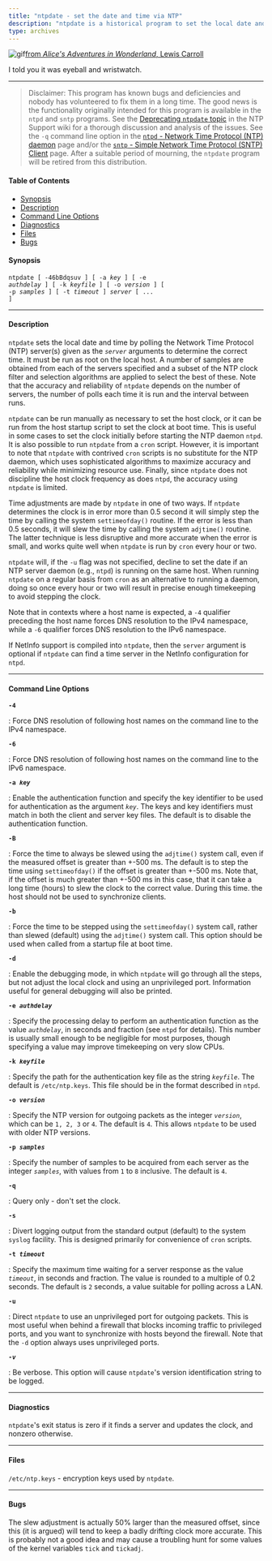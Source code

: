 ```yaml
---
title: "ntpdate - set the date and time via NTP"
description: "ntpdate is a historical program to set the local date and time by polling NTP servers. It has been replaced by the ntpd -q option."
type: archives
---
```


![gif](/documentation/pic/rabbit.gif)[from _Alice's Adventures in Wonderland_, Lewis Carroll](/reflib/pictures/)

I told you it was eyeball and wristwatch.

* * *

> Disclaimer: This program has known bugs and deficiencies and nobody has volunteered to fix them in a long time. The good news is the functionality originally intended for this program is available in the <code>ntpd</code> and <code>sntp</code> programs. See the [Deprecating <code>ntpdate</code> topic](https://support.ntp.org/bin/view/Dev/DeprecatingNtpdate) in the NTP Support wiki for a thorough discussion and analysis of the issues. See the <code>-q</code> command line option in the [<code>ntpd</code> - Network Time Protocol (NTP) daemon](/documentation/4.2.8-series/ntpd/) page and/or the [<code>sntp</code> - Simple Network Time Protocol (SNTP) Client](/documentation/4.2.8-series/sntp/) page. After a suitable period of mourning, the <code>ntpdate</code> program will be retired from this distribution.

#### Table of Contents

* [Synopsis](/documentation/4.2.8-series/ntpdate/#synopsis)
* [Description](/documentation/4.2.8-series/ntpdate/#description)
* [Command Line Options](/documentation/4.2.8-series/ntpdate/#command-line-options)
* [Diagnostics](/documentation/4.2.8-series/ntpdate/#diagnostics)
* [Files](/documentation/4.2.8-series/ntpdate/#files)
* [Bugs](/documentation/4.2.8-series/ntpdate/#bugs)

#### Synopsis

<code>ntpdate [ -46bBdqsuv ] [ -a _key_ ] [ -e _authdelay_ ] [ -k _keyfile_ ] [ -o _version_ ] [ -p _samples_ ] [ -t _timeout_ ] _server_ [ ... ]</code>

* * *

#### Description

<code>ntpdate</code> sets the local date and time by polling the Network Time Protocol (NTP) server(s) given as the <code>_server_</code> arguments to determine the correct time. It must be run as root on the local host. A number of samples are obtained from each of the servers specified and a subset of the NTP clock filter and selection algorithms are applied to select the best of these. Note that the accuracy and reliability of <code>ntpdate</code> depends on the number of servers, the number of polls each time it is run and the interval between runs.

<code>ntpdate</code> can be run manually as necessary to set the host clock, or it can be run from the host startup script to set the clock at boot time. This is useful in some cases to set the clock initially before starting the NTP daemon <code>ntpd</code>. It is also possible to run <code>ntpdate</code> from a <code>cron</code> script. However, it is important to note that <code>ntpdate</code> with contrived <code>cron</code> scripts is no substitute for the NTP daemon, which uses sophisticated algorithms to maximize accuracy and reliability while minimizing resource use. Finally, since <code>ntpdate</code> does not discipline the host clock frequency as does <code>ntpd</code>, the accuracy using <code>ntpdate</code> is limited.

Time adjustments are made by <code>ntpdate</code> in one of two ways. If <code>ntpdate</code> determines the clock is in error more than 0.5 second it will simply step the time by calling the system <code>settimeofday()</code> routine. If the error is less than 0.5 seconds, it will slew the time by calling the system <code>adjtime()</code> routine. The latter technique is less disruptive and more accurate when the error is small, and works quite well when <code>ntpdate</code> is run by <code>cron</code> every hour or two.

<code>ntpdate</code> will, if the <code>-u</code> flag was not specified, decline to set the date if an NTP server daemon (e.g., <code>ntpd</code>) is running on the same host. When running <code>ntpdate</code> on a regular basis from <code>cron</code> as an alternative to running a daemon, doing so once every hour or two will result in precise enough timekeeping to avoid stepping the clock.

Note that in contexts where a host name is expected, a <code>-4</code> qualifier preceding the host name forces DNS resolution to the IPv4 namespace, while a <code>-6</code> qualifier forces DNS resolution to the IPv6 namespace.

If NetInfo support is compiled into <code>ntpdate</code>, then the <code>server</code> argument is optional if <code>ntpdate</code> can find a time server in the NetInfo configuration for <code>ntpd</code>.

* * *

#### Command Line Options

<code>**-4**</code>

: Force DNS resolution of following host names on the command line to the IPv4 namespace.

<code>**-6**</code>

: Force DNS resolution of following host names on the command line to the IPv6 namespace.

<code>**-a _key_**</code>

: Enable the authentication function and specify the key identifier to be used for authentication as the argument <code>_key_</code>. The keys and key identifiers must match in both the client and server key files. The default is to disable the authentication function.

<code>**-B**</code>

: Force the time to always be slewed using the <code>adjtime()</code> system call, even if the measured offset is greater than +-500 ms. The default is to step the time using <code>settimeofday()</code> if the offset is greater than +-500 ms. Note that, if the offset is much greater than +-500 ms in this case, that it can take a long time (hours) to slew the clock to the correct value. During this time. the host should not be used to synchronize clients.

<code>**-b**</code>

: Force the time to be stepped using the <code>settimeofday()</code> system call, rather than slewed (default) using the <code>adjtime()</code> system call. This option should be used when called from a startup file at boot time.

<code>**-d**</code>

: Enable the debugging mode, in which <code>ntpdate</code> will go through all the steps, but not adjust the local clock and using an unprivileged port. Information useful for general debugging will also be printed.

<code>**-e _authdelay_**</code>

: Specify the processing delay to perform an authentication function as the value <code>_authdelay_</code>, in seconds and fraction (see <code>ntpd</code> for details). This number is usually small enough to be negligible for most purposes, though specifying a value may improve timekeeping on very slow CPUs.

<code>**-k _keyfile_**</code>

: Specify the path for the authentication key file as the string <code>_keyfile_</code>. The default is <code>/etc/ntp.keys</code>. This file should be in the format described in <code>ntpd</code>.

<code>**-o _version_**</code>

: Specify the NTP version for outgoing packets as the integer <code>_version_</code>, which can be <code>1, 2, 3</code> or <code>4</code>. The default is <code>4</code>. This allows <code>ntpdate</code> to be used with older NTP versions.

<code>**-p _samples_**</code>

: Specify the number of samples to be acquired from each server as the integer <code>_samples_</code>, with values from <code>1</code> to <code>8</code> inclusive. The default is <code>4</code>.

<code>**-q**</code>

: Query only - don't set the clock.

<code>**-s**</code>

: Divert logging output from the standard output (default) to the system <code>syslog</code> facility. This is designed primarily for convenience of <code>cron</code> scripts.

<code>**-t _timeout_**</code>

: Specify the maximum time waiting for a server response as the value <code>_timeout_</code>, in seconds and fraction. The value is rounded to a multiple of 0.2 seconds. The default is <code>2</code> seconds, a value suitable for polling across a LAN.

<code>**-u**</code>

: Direct <code>ntpdate</code> to use an unprivileged port for outgoing packets. This is most useful when behind a firewall that blocks incoming traffic to privileged ports, and you want to synchronize with hosts beyond the firewall. Note that the <code>-d</code> option always uses unprivileged ports.

<code>**-_v_**</code>

: Be verbose. This option will cause <code>ntpdate</code>'s version identification string to be logged.

* * *

#### Diagnostics

<code>ntpdate</code>'s exit status is zero if it finds a server and updates the clock, and nonzero otherwise.

* * *

#### Files

<code>/etc/ntp.keys</code> - encryption keys used by <code>ntpdate</code>.

* * *

#### Bugs

The slew adjustment is actually 50% larger than the measured offset, since this (it is argued) will tend to keep a badly drifting clock more accurate. This is probably not a good idea and may cause a troubling hunt for some values of the kernel variables <code>tick</code> and <code>tickadj</code>.